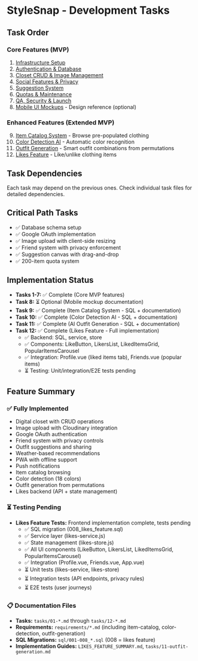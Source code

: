# StyleSnap - Development Tasks

## Task Order

### Core Features (MVP)
1. [Infrastructure Setup](tasks/01-infrastructure-setup.md)
2. [Authentication & Database](tasks/02-authentication-database.md)
3. [Closet CRUD & Image Management](tasks/03-closet-crud-image-management.md)
4. [Social Features & Privacy](tasks/04-social-features-privacy.md)
5. [Suggestion System](tasks/05-suggestion-system.md)
6. [Quotas & Maintenance](tasks/06-quotas-maintenance.md)
7. [QA, Security & Launch](tasks/07-qa-security-launch.md)
8. [Mobile UI Mockups](tasks/08-mobile-mockups.md) - Design reference (optional)

### Enhanced Features (Extended MVP)
9. [Item Catalog System](tasks/09-item-catalog-system.md) - Browse pre-populated clothing
10. [Color Detection AI](tasks/10-color-detection-ai.md) - Automatic color recognition
11. [Outfit Generation](tasks/11-outfit-generation.md) - Smart outfit combinations from permutations
12. [Likes Feature](tasks/12-likes-feature.md) - Like/unlike clothing items

## Task Dependencies
Each task may depend on the previous ones. Check individual task files for detailed dependencies.

## Critical Path Tasks
- ✅ Database schema setup
- ✅ Google OAuth implementation
- ✅ Image upload with client-side resizing
- ✅ Friend system with privacy enforcement
- ✅ Suggestion canvas with drag-and-drop
- ✅ 200-item quota system

## Implementation Status
- **Tasks 1-7:** ✅ Complete (Core MVP features)
- **Task 8:** ⏳ Optional (Mobile mockup documentation)
- **Task 9:** ✅ Complete (Item Catalog System - SQL + documentation)
- **Task 10:** ✅ Complete (Color Detection AI - SQL + documentation)
- **Task 11:** ✅ Complete (AI Outfit Generation - SQL + documentation)
- **Task 12:** ✅ Complete (Likes Feature - Full implementation)
  - ✅ Backend: SQL, service, store
  - ✅ Components: LikeButton, LikersList, LikedItemsGrid, PopularItemsCarousel
  - ✅ Integration: Profile.vue (liked items tab), Friends.vue (popular items)
  - ⏳ Testing: Unit/integration/E2E tests pending

## Feature Summary

### ✅ Fully Implemented
- Digital closet with CRUD operations
- Image upload with Cloudinary integration
- Google OAuth authentication
- Friend system with privacy controls
- Outfit suggestions and sharing
- Weather-based recommendations
- PWA with offline support
- Push notifications
- Item catalog browsing
- Color detection (18 colors)
- Outfit generation from permutations
- Likes backend (API + state management)

### ⏳ Testing Pending
- **Likes Feature Tests:** Frontend implementation complete, tests pending
  - ✅ SQL migration (008_likes_feature.sql)
  - ✅ Service layer (likes-service.js)
  - ✅ State management (likes-store.js)
  - ✅ All UI components (LikeButton, LikersList, LikedItemsGrid, PopularItemsCarousel)
  - ✅ Integration (Profile.vue, Friends.vue, App.vue)
  - ⏳ Unit tests (likes-service, likes-store)
  - ⏳ Integration tests (API endpoints, privacy rules)
  - ⏳ E2E tests (user journeys)

### 📋 Documentation Files
- **Tasks:** `tasks/01-*.md` through `tasks/12-*.md`
- **Requirements:** `requirements/*.md` (including item-catalog, color-detection, outfit-generation)
- **SQL Migrations:** `sql/001-008_*.sql` (008 = likes feature)
- **Implementation Guides:** `LIKES_FEATURE_SUMMARY.md`, `tasks/11-outfit-generation.md`